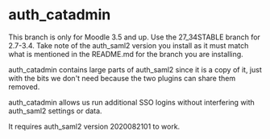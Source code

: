 # auth_catadmin

This branch is only for Moodle 3.5 and up.
Use the 27_34STABLE branch for 2.7-3.4. Take note of the auth_saml2 version you install as it must match what is mentioned in the README.md for the branch you are installing.

auth_catadmin contains large parts of auth_saml2 since it is a copy of it, just with the bits we don't need because the two plugins can share them removed.
 
auth_catadmin allows us run additional SSO logins without interfering with auth_saml2 settings or data.

It requires auth_saml2 version 2020082101 to work.
